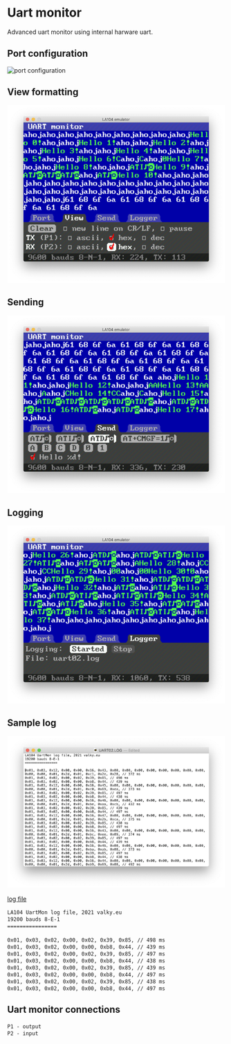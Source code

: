# Uart monitor

Advanced uart monitor using internal harware uart.

## Port configuration

![port configuration](res/guivort.png)


## View formatting

![view formatting](res/guiview.png)

## Sending

![sending](res/guisend.png)

## Logging

![sending](res/guilog.png)

## Sample log

![sending](res/log.png)

[log file](res/uart02.log)


```
LA104 UartMon log file, 2021 valky.eu
19200 bauds 8-E-1
================

0x01, 0x03, 0x02, 0x00, 0x02, 0x39, 0x85, // 498 ms
0x01, 0x03, 0x02, 0x00, 0x00, 0xb8, 0x44, // 439 ms
0x01, 0x03, 0x02, 0x00, 0x02, 0x39, 0x85, // 497 ms
0x01, 0x03, 0x02, 0x00, 0x00, 0xb8, 0x44, // 438 ms
0x01, 0x03, 0x02, 0x00, 0x02, 0x39, 0x85, // 439 ms
0x01, 0x03, 0x02, 0x00, 0x00, 0xb8, 0x44, // 497 ms
0x01, 0x03, 0x02, 0x00, 0x02, 0x39, 0x85, // 438 ms
0x01, 0x03, 0x02, 0x00, 0x00, 0xb8, 0x44, // 497 ms
```

## Uart monitor connections

```
P1 - output
P2 - input
```

